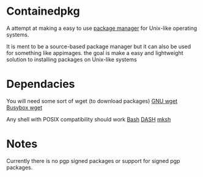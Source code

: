 # Containedpkg
A attempt at making a easy to use [package manager](https://en.wikipedia.org/wiki/Package_manager) for Unix-like operating systems.

It is ment to be a source-based package manager but it can also be used for something like appimages. the goal is make a easy and lightweight solution to installing packages on Unix-like systems

# Dependacies
You will need some sort of wget (to download packages)
[GNU wget](http://ftp.gnu.org/gnu/wget/)
[Busybox wget](https://busybox.net/downloads/)

Any shell with POSIX compatibility should work
[Bash](http://ftp.gnu.org/gnu/bash/)
[DASH](http://gondor.apana.org.au/~herbert/dash/)
[mksh](http://www.mirbsd.org/mksh.htm)

# Notes
Currently there is no pgp signed packages or support for signed pgp packages.
